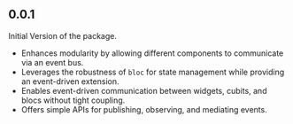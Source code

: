 ## 0.0.1

Initial Version of the package.

* Enhances modularity by allowing different components to communicate via an event bus.
* Leverages the robustness of `bloc` for state management while providing an event-driven extension.
* Enables event-driven communication between widgets, cubits, and blocs without tight coupling.
* Offers simple APIs for publishing, observing, and mediating events.